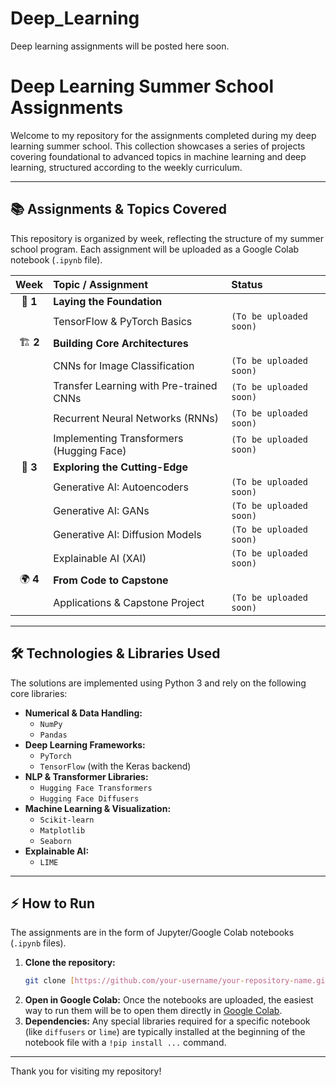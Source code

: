 # Deep_Learning
Deep learning assignments will be posted here soon.


# Deep Learning Summer School Assignments

Welcome to my repository for the assignments completed during my deep learning summer school. This collection showcases a series of projects covering foundational to advanced topics in machine learning and deep learning, structured according to the weekly curriculum.

---

## 📚 Assignments & Topics Covered

This repository is organized by week, reflecting the structure of my summer school program. Each assignment will be uploaded as a Google Colab notebook (`.ipynb` file).

| Week | Topic / Assignment                               | Status                |
| :--: | :----------------------------------------------- | :-------------------- |
| 🧠 **1** | **Laying the Foundation** |                       |
|      | TensorFlow & PyTorch Basics                      | `(To be uploaded soon)` |
| 🏗️ **2** | **Building Core Architectures** |                       |
|      | CNNs for Image Classification                    | `(To be uploaded soon)` |
|      | Transfer Learning with Pre-trained CNNs          | `(To be uploaded soon)` |
|      | Recurrent Neural Networks (RNNs)                 | `(To be uploaded soon)` |
|      | Implementing Transformers (Hugging Face)         | `(To be uploaded soon)` |
| 🚀 **3** | **Exploring the Cutting-Edge** |                       |
|      | Generative AI: Autoencoders                      | `(To be uploaded soon)` |
|      | Generative AI: GANs                              | `(To be uploaded soon)` |
|      | Generative AI: Diffusion Models                  | `(To be uploaded soon)` |
|      | Explainable AI (XAI)                             | `(To be uploaded soon)` |
| 🌍 **4** | **From Code to Capstone** |                       |
|      | Applications & Capstone Project                  | `(To be uploaded soon)` |

---

## 🛠️ Technologies & Libraries Used

The solutions are implemented using Python 3 and rely on the following core libraries:

* **Numerical & Data Handling:**
    * `NumPy`
    * `Pandas`
* **Deep Learning Frameworks:**
    * `PyTorch`
    * `TensorFlow` (with the Keras backend)
* **NLP & Transformer Libraries:**
    * `Hugging Face Transformers`
    * `Hugging Face Diffusers`
* **Machine Learning & Visualization:**
    * `Scikit-learn`
    * `Matplotlib`
    * `Seaborn`
* **Explainable AI:**
    * `LIME`

---

## ⚡ How to Run

The assignments are in the form of Jupyter/Google Colab notebooks (`.ipynb` files).

1.  **Clone the repository:**
    ```bash
    git clone [https://github.com/your-username/your-repository-name.git](https://github.com/your-username/your-repository-name.git)
    ```
2.  **Open in Google Colab:** Once the notebooks are uploaded, the easiest way to run them will be to open them directly in [Google Colab](https://colab.research.google.com/).
3.  **Dependencies:** Any special libraries required for a specific notebook (like `diffusers` or `lime`) are typically installed at the beginning of the notebook file with a `!pip install ...` command.

---

Thank you for visiting my repository!
